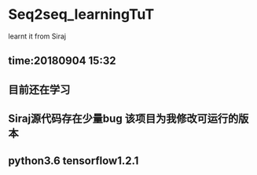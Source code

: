 # Seq2seq_learningTuT
learnt it from Siraj

## time:20180904 15:32
## 目前还在学习 
## Siraj源代码存在少量bug 该项目为我修改可运行的版本
## python3.6 tensorflow1.2.1
